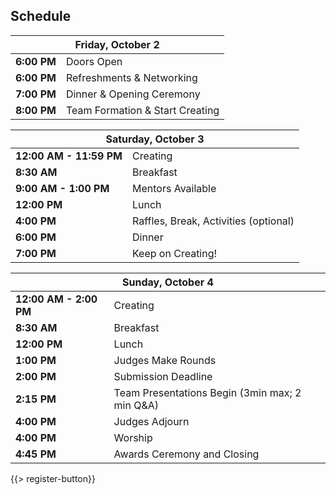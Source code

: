 ## <i class="icon fa-clock-o"></i> Schedule

<table class="default">
<thead>
<tr class="row-1 odd">
  <th colspan="2" class="column-1"><div>Friday, October 2</div></th>
</tr>
</thead>
<tbody class="row-hover" role="alert" aria-live="polite" aria-relevant="all">
<tr class="row-2">
  <td class="column-1"><strong>6:00 PM</strong></td><td class="column-2">Doors Open </td>
</tr>
<tr class="row-3">
  <td class="column-1"><strong>6:00 PM</strong></td><td class="column-2">Refreshments & Networking </td>
</tr>
<tr class="row-4">
  <td class="column-1"><strong>7:00 PM</strong></td><td class="column-2">Dinner & Opening Ceremony</td>
</tr>
<tr class="row-5">
  <td class="column-1"><strong>8:00 PM</strong></td><td class="column-2">Team Formation & Start Creating</td>
</tr>
</tbody>
</table>

<table class="default">
<thead>
<tr class="row-1 odd">
  <th colspan="2" class="column-1"><div>Saturday, October 3</div></th>
</tr>
</thead>
<tbody class="row-hover">
<tr class="row-2 even">
  <td class="column-1"><strong>12:00 AM - 11:59 PM</strong></td><td class="column-2">Creating</td>
</tr>
<tr class="row-3 odd">
  <td class="column-1"><strong>8:30 AM</strong></td><td class="column-2">Breakfast</td>
</tr>
<tr class="row-4 even">
  <td class="column-1"><strong>9:00 AM - 1:00 PM</strong></td><td class="column-2">Mentors Available</td>
</tr>
<tr class="row-5 odd">
  <td class="column-1"><strong>12:00 PM</strong></td><td class="column-2">Lunch</td>
</tr>
<tr class="row-6 even">
  <td class="column-1"><strong>4:00 PM</strong></td><td class="column-2">Raffles, Break, Activities (optional)</td>
</tr>

<tr class="row-7 odd">
  <td class="column-1"><strong>6:00 PM</strong></td><td class="column-2">Dinner</td>
</tr>
<tr class="row-8 even">
  <td class="column-1"><strong>7:00 PM</strong></td><td class="column-2">Keep on Creating!</td>
</tr>
</tbody>
</table>

<table class="default">
<thead>
<tr class="row-1 odd">
  <th colspan="2" class="column-1"><div>Sunday, October 4</div></th>
</tr>
</thead>
<tbody class="row-hover">
<tr class="row-2 even">
  <td class="column-1"><strong>12:00 AM - 2:00 PM</strong></td><td class="column-2">Creating</td>
<tr class="row-3 odd">
  <td class="column-1"><strong>8:30 AM</strong></td><td class="column-2">Breakfast</td>
</tr>
<tr class="row-4 even">
  <td class="column-1"><strong>12:00 PM</strong></td><td class="column-2">Lunch</td>
</tr>
<tr class="row-5 odd">
  <td class="column-1"><strong>1:00 PM</strong></td><td class="column-2">Judges Make Rounds</td>
</tr>
<tr class="row-6 even">
  <td class="column-1"><strong>2:00 PM</strong></td><td class="column-2">Submission Deadline</td>
</tr>
<tr class="row-7 odd">
  <td class="column-1"><strong>2:15 PM</strong></td><td class="column-2">Team Presentations Begin (3min max; 2 min Q&A) </td>
</tr>
<tr class="row-8 even">
  <td class="column-1"><strong>4:00 PM</strong></td><td class="column-2">Judges Adjourn</td>
</tr>
<tr class="row-9 odd">
  <td class="column-1"><strong>4:00 PM</strong></td><td class="column-2">Worship</td>
</tr>
<tr class="row-10 even">
  <td class="column-1"><strong>4:45 PM</strong></td><td class="column-2">Awards Ceremony and Closing</td>
</tr>
</tbody>
</table>
{{> register-button}}
